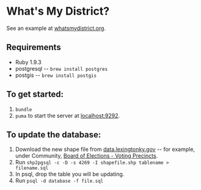 # What's My District?

See an example at [whatsmydistrict.org](http://whatsmydistrict.org/).

## Requirements

- Ruby 1.9.3
- postgresql -- `brew install postgres`
- postgis -- `brew install postgis`

## To get started:

1. `bundle`
2. `puma` to start the server at [localhost:9292](http://localhost:9292/).

## To update the database:

1. Download the new shape file from [data.lexingtonky.gov](http://data.lexingtonky.gov) -- for example, under Community, [Board of Elections - Voting Precincts](https://opendatalex.s3.amazonaws.com/2013-03-21T200744/VotingPrecinct.zip).
2. Run `shp2pgsql -c -D -s 4269 -I shapefile.shp tablename > filename.sql`
3. In psql, drop the table you will be updating.
4. Run `psql -d database -f file.sql`
